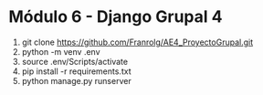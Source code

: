 # Módulo 6 - Django Grupal 4

1. git clone https://github.com/Franrolg/AE4_ProyectoGrupal.git
2. python -m venv .env
3. source .env/Scripts/activate
4. pip install -r requirements.txt
5. python manage.py runserver
